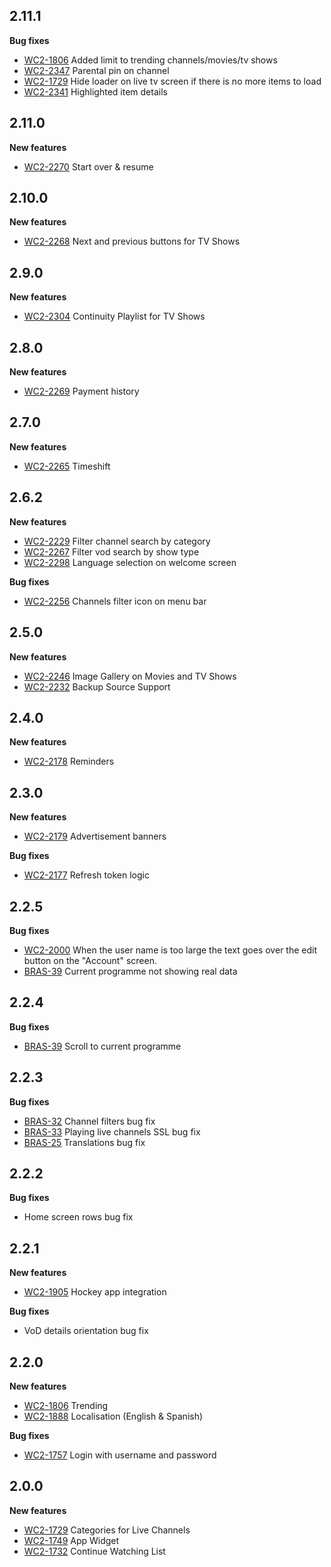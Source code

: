 ## 2.11.1

  **Bug fixes**
  - [WC2-1806](https://wetekdev.atlassian.net/browse/WC2-1806) Added limit to trending channels/movies/tv shows
  - [WC2-2347](https://wetekdev.atlassian.net/browse/WC2-2347) Parental pin on channel
  - [WC2-1729](https://wetekdev.atlassian.net/browse/WC2-1729) Hide loader on live tv screen if there is no more items to load
  - [WC2-2341](https://wetekdev.atlassian.net/browse/WC2-2341) Highlighted item details

## 2.11.0

  **New features**

  - [WC2-2270](https://wetekdev.atlassian.net/browse/WC2-2270) Start over & resume

## 2.10.0

  **New features**

  - [WC2-2268](https://wetekdev.atlassian.net/browse/WC2-2268) Next and previous buttons for TV Shows

## 2.9.0

  **New features**

  - [WC2-2304](https://wetekdev.atlassian.net/browse/WC2-2304) Continuity Playlist for TV Shows

## 2.8.0

  **New features**

  - [WC2-2269](https://wetekdev.atlassian.net/browse/WC2-2269) Payment history

## 2.7.0

  **New features**

  - [WC2-2265](https://wetekdev.atlassian.net/browse/WC2-2265) Timeshift

## 2.6.2

  **New features**

  - [WC2-2229](https://wetekdev.atlassian.net/browse/WC2-2229) Filter channel search by category
  - [WC2-2267](https://wetekdev.atlassian.net/browse/WC2-2267) Filter vod search by show type
  - [WC2-2298](https://wetekdev.atlassian.net/browse/WC2-2298) Language selection on welcome screen
    
  **Bug fixes**
    
  - [WC2-2256](https://wetekdev.atlassian.net/browse/WC2-2256) Channels filter icon on menu bar

## 2.5.0

  **New features**

  - [WC2-2246](https://wetekdev.atlassian.net/browse/WC2-2246) Image Gallery on Movies and TV Shows
  - [WC2-2232](https://wetekdev.atlassian.net/browse/WC2-2232) Backup Source Support

## 2.4.0

  **New features**

  - [WC2-2178](https://wetekdev.atlassian.net/browse/WC2-2178) Reminders

## 2.3.0

  **New features**

  - [WC2-2179](https://wetekdev.atlassian.net/browse/WC2-2179) Advertisement banners

  **Bug fixes**

  - [WC2-2177](https://wetekdev.atlassian.net/browse/WC2-2177)  Refresh token logic

## 2.2.5

  **Bug fixes**
  
  - [WC2-2000](https://wetekdev.atlassian.net/browse/WC2-2000) When the user name is too large the text goes over the edit button on the "Account" screen.
  - [BRAS-39](https://wetekdev.atlassian.net/browse/BRAS-39) Current programme not showing real data

## 2.2.4

  **Bug fixes**

  - [BRAS-39](https://wetekdev.atlassian.net/browse/BRAS-39) Scroll to current programme

## 2.2.3

  **Bug fixes**

  - [BRAS-32](https://wetekdev.atlassian.net/browse/BRAS-32) Channel filters bug fix
  - [BRAS-33](https://wetekdev.atlassian.net/browse/BRAS-33) Playing live channels SSL bug fix
  - [BRAS-25](https://wetekdev.atlassian.net/browse/BRAS-25) Translations bug fix

## 2.2.2

  **Bug fixes**

  - Home screen rows bug fix

## 2.2.1

  **New features**

  - [WC2-1905](https://wetekdev.atlassian.net/browse/WC2-1905) Hockey app integration

  **Bug fixes**

  - VoD details orientation bug fix

## 2.2.0

  **New features**

  - [WC2-1806](https://wetekdev.atlassian.net/browse/WC2-1806)  Trending
  - [WC2-1888](https://wetekdev.atlassian.net/browse/WC2-1888)  Localisation (English & Spanish)

  **Bug fixes**

  - [WC2-1757](https://wetekdev.atlassian.net/browse/WC2-1757)  Login with username and password

## 2.0.0

  **New features**

  - [WC2-1729](https://wetekdev.atlassian.net/browse/WC2-1729)  Categories for Live Channels
  - [WC2-1749](https://wetekdev.atlassian.net/browse/WC2-1749)  App Widget
  - [WC2-1732](https://wetekdev.atlassian.net/browse/WC2-1732)  Continue Watching List